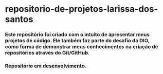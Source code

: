 # repositorio-de-projetos-larissa-dos-santos
### Este repositório foi criado com o intuito de apresentar meus projetos de código. Ele também faz parte do desafio da DIO, como forma de demonstrar meus conhecimentos na criação de repositórios através do Git/GitHub.

### Repositório em desenvolvimento.